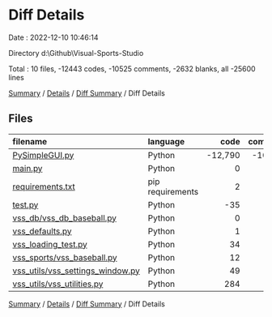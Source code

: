 # Diff Details

Date : 2022-12-10 10:46:14

Directory d:\\Github\\Visual-Sports-Studio

Total : 10 files,  -12443 codes, -10525 comments, -2632 blanks, all -25600 lines

[Summary](results.md) / [Details](details.md) / [Diff Summary](diff.md) / Diff Details

## Files
| filename | language | code | comment | blank | total |
| :--- | :--- | ---: | ---: | ---: | ---: |
| [PySimpleGUI.py](/PySimpleGUI.py) | Python | -12,790 | -10,629 | -2,650 | -26,069 |
| [main.py](/main.py) | Python | 0 | 3 | 1 | 4 |
| [requirements.txt](/requirements.txt) | pip requirements | 2 | 0 | 0 | 2 |
| [test.py](/test.py) | Python | -35 | -2 | -9 | -46 |
| [vss_db/vss_db_baseball.py](/vss_db/vss_db_baseball.py) | Python | 0 | 18 | 2 | 20 |
| [vss_defaults.py](/vss_defaults.py) | Python | 1 | 10 | 1 | 12 |
| [vss_loading_test.py](/vss_loading_test.py) | Python | 34 | 3 | 9 | 46 |
| [vss_sports/vss_baseball.py](/vss_sports/vss_baseball.py) | Python | 12 | 17 | 2 | 31 |
| [vss_utils/vss_settings_window.py](/vss_utils/vss_settings_window.py) | Python | 49 | 11 | 11 | 71 |
| [vss_utils/vss_utilities.py](/vss_utils/vss_utilities.py) | Python | 284 | 44 | 1 | 329 |

[Summary](results.md) / [Details](details.md) / [Diff Summary](diff.md) / Diff Details